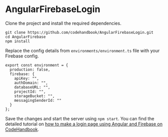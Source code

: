 # AngularFirebaseLogin

Clone the project and install the required dependencies.
```
git clone https://github.com/codehandbook/AngularFirebaseLogin.git
cd AngularFirebase
npm install
```
Replace the config details from `environments/environment.ts` file with your Firebase config.
```
export const environment = {
  production: false,
  firebase: {
  	apiKey: "",
    authDomain: "",
    databaseURL: "",
    projectId: "",
    storageBucket: "",
    messagingSenderId: ""
  }
};
```
Save the changes and start the server using `npm start`. You can find the detailed tutorial on [how to make a login page using Angular and Firebase on CodeHandbook](https://codehandbook.org/how-to-make-login-page-using-angular-and-firebase/).
